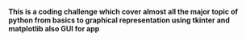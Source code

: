 <b>This is a coding challenge which cover almost all the major topic of python from basics to graphical representation using tkinter and matplotlib also GUI for app</b>
